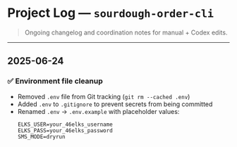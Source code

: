 # Project Log — `sourdough-order-cli`

> Ongoing changelog and coordination notes for manual + Codex edits.

---

## 2025-06-24

### ✅ Environment file cleanup
- Removed `.env` file from Git tracking (`git rm --cached .env`)
- Added `.env` to `.gitignore` to prevent secrets from being committed
- Renamed `.env` → `.env.example` with placeholder values:
  ```env
  ELKS_USER=your_46elks_username
  ELKS_PASS=your_46elks_password
  SMS_MODE=dryrun
